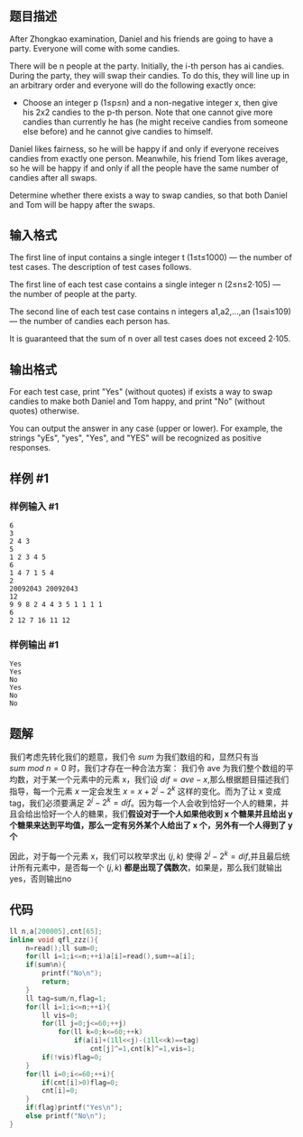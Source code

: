 # 
## 题目描述
After Zhongkao examination, Daniel and his friends are going to have a party. Everyone will come with some candies.

There will be n people at the party. Initially, the i-th person has ai candies. During the party, they will swap their candies. To do this, they will line up in an arbitrary order and everyone will do the following exactly once:

- Choose an integer p (1≤p≤n) and a non-negative integer x, then give his 2x2 candies to the p-th person. Note that one cannot give more candies than currently he has (he might receive candies from someone else before) and he cannot give candies to himself.

Daniel likes fairness, so he will be happy if and only if everyone receives candies from exactly one person. Meanwhile, his friend Tom likes average, so he will be happy if and only if all the people have the same number of candies after all swaps.

Determine whether there exists a way to swap candies, so that both Daniel and Tom will be happy after the swaps.

## 输入格式
The first line of input contains a single integer t (1≤t≤1000) — the number of test cases. The description of test cases follows.

The first line of each test case contains a single integer n (2≤n≤2⋅105) — the number of people at the party.

The second line of each test case contains n integers a1,a2,…,an (1≤ai≤109) — the number of candies each person has.

It is guaranteed that the sum of n over all test cases does not exceed 2⋅105.


## 输出格式

For each test case, print "Yes" (without quotes) if exists a way to swap candies to make both Daniel and Tom happy, and print "No" (without quotes) otherwise.

You can output the answer in any case (upper or lower). For example, the strings "yEs", "yes", "Yes", and "YES" will be recognized as positive responses.

## 样例 #1

### 样例输入 #1

```
6
3
2 4 3
5
1 2 3 4 5
6
1 4 7 1 5 4
2
20092043 20092043
12
9 9 8 2 4 4 3 5 1 1 1 1
6
2 12 7 16 11 12

```

### 样例输出 #1

```
Yes
Yes
No
Yes
No
No

```

## 题解
我们考虑先转化我们的题意，我们令 $sum$ 为我们数组的和，显然只有当 $sum\ mod \ n=0$ 时，我们才存在一种合法方案：
我们令 ave 为我们整个数组的平均数，对于某一个元素中的元素 x，我们设 $dif=ave-x$,那么根据题目描述我们指导，每一个元素 $x$ 一定会发生 $x=x+2^j-2^k$ 这样的变化。而为了让 x 变成 tag，我们必须要满足 $2^j-2^k=dif$。因为每一个人会收到恰好一个人的糖果，并且会给出恰好一个人的糖果，我们**假设对于一个人如果他收到 x 个糖果并且给出 y 个糖果来达到平均值，那么一定有另外某个人给出了 x 个，另外有一个人得到了 y 个**

因此，对于每一个元素 x，我们可以枚举求出 $(j,k)$ 使得 $2^j-2^k=dif$,并且最后统计所有元素中，是否每一个 $(j,k)$ **都是出现了偶数次**，如果是，那么我们就输出 yes，否则输出no
## 代码
```cpp
ll n,a[200005],cnt[65];
inline void qfl_zzz(){
    n=read();ll sum=0;
    for(ll i=1;i<=n;++i)a[i]=read(),sum+=a[i];
    if(sum%n){
        printf("No\n");
        return;
    }
    ll tag=sum/n,flag=1;
    for(ll i=1;i<=n;++i){
        ll vis=0;
        for(ll j=0;j<=60;++j)
            for(ll k=0;k<=60;++k)
                if(a[i]+(1ll<<j)-(1ll<<k)==tag)
                    cnt[j]^=1,cnt[k]^=1,vis=1;
        if(!vis)flag=0;
    }
    for(ll i=0;i<=60;++i){
        if(cnt[i]>0)flag=0;
        cnt[i]=0;
    }
    if(flag)printf("Yes\n");
    else printf("No\n");
}
```
```